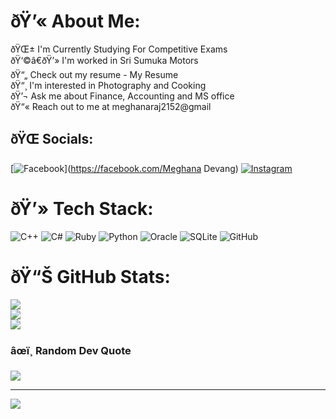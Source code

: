 # ðŸ’« About Me:
ðŸŒ± I'm Currently Studying For Competitive Exams <br>ðŸ‘©â€ðŸ’» I'm worked in Sri Sumuka Motors <br>ðŸ“„ Check out my resume - My Resume <br>ðŸ“¸ I'm interested in Photography and Cooking <br>ðŸ’¬ Ask me about Finance, Accounting and MS office <br>ðŸ“« Reach out to me at meghanaraj2152@gmail <br>


## ðŸŒ Socials:
[![Facebook](https://img.shields.io/badge/Facebook-%231877F2.svg?logo=Facebook&logoColor=white)](https://facebook.com/Meghana Devang) [![Instagram](https://img.shields.io/badge/Instagram-%23E4405F.svg?logo=Instagram&logoColor=white)](https://instagram.com/Meghanaraj043) 

# ðŸ’» Tech Stack:
![C++](https://img.shields.io/badge/c++-%2300599C.svg?style=flat&logo=c%2B%2B&logoColor=white) ![C#](https://img.shields.io/badge/c%23-%23239120.svg?style=flat&logo=csharp&logoColor=white) ![Ruby](https://img.shields.io/badge/ruby-%23CC342D.svg?style=flat&logo=ruby&logoColor=white) ![Python](https://img.shields.io/badge/python-3670A0?style=flat&logo=python&logoColor=ffdd54) ![Oracle](https://img.shields.io/badge/Oracle-F80000?style=flat&logo=oracle&logoColor=white) ![SQLite](https://img.shields.io/badge/sqlite-%2307405e.svg?style=flat&logo=sqlite&logoColor=white) ![GitHub](https://img.shields.io/badge/github-%23121011.svg?style=flat&logo=github&logoColor=white)
# ðŸ“Š GitHub Stats:
![](https://github-readme-stats.vercel.app/api?username=Meghanaraj-Shetty&theme=rose&hide_border=false&include_all_commits=true&count_private=true)<br/>
![](https://github-readme-streak-stats.herokuapp.com/?user=Meghanaraj-Shetty&theme=rose&hide_border=false)<br/>
![](https://github-readme-stats.vercel.app/api/top-langs/?username=Meghanaraj-Shetty&theme=rose&hide_border=false&include_all_commits=true&count_private=true&layout=compact)

### âœï¸ Random Dev Quote
![](https://quotes-github-readme.vercel.app/api?type=horizontal&theme=merko)

---
[![](https://visitcount.itsvg.in/api?id=Meghanaraj-Shetty&icon=9&color=5)](https://visitcount.itsvg.in)

<!-- Proudly created with GPRM ( https://gprm.itsvg.in ) -->

